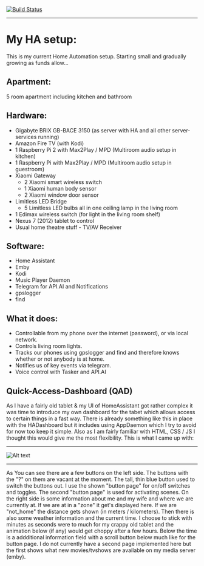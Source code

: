 [![Build Status](https://travis-ci.org/PhyberApex/homeassistant-config.svg?branch=master)](https://travis-ci.org/PhyberApex/homeassistant-config)
___
# My HA setup:

This is my current Home Automation setup.  Starting small and gradually growing as funds allow...

## Apartment:

5 room apartment including kitchen and bathroom

## Hardware:

 - Gigabyte BRIX GB-BACE 3150 (as server with HA and all other server-services running)
 - Amazon Fire TV (with Kodi)
 - 1 Raspberry Pi 2 with Max2Play / MPD (Multiroom audio setup in kitchen)
 - 1 Raspberry Pi with Max2Play / MPD (Multiroom audio setup in guestroom)
 - Xiaomi Gateway
   - 2 Xiaomi smart wireless switch
   - 1 Xiaomi human body sensor
   - 2 Xiaomi window door sensor
 - Limitless LED Bridge
   - 5 Limitless LED bulbs all in one ceiling lamp in the living room
 - 1 Edimax wireless switch (for light in the living room shelf)
 - Nexus 7 (2012) tablet to control
 - Usual home theatre stuff - TV/AV Receiver

## Software:

 - Home Assistant
 - Emby
 - Kodi
 - Music Player Daemon
 - Telegram for API.AI and Notifications
 - gpslogger
 - find

## What it does:

 - Controllable from my phone over the internet (password), or via local network.
 - Controls living room lights.
 - Tracks our phones using gpslogger and find and therefore knows whether or not anybody is at home.
 - Notifies us of key events via telegram.
 - Voice control with Tasker and API.AI			

## Quick-Access-Dashboard (QAD)
As I have a fairly old tablet & my UI of HomeAssistant got rather complex it was time to introduce my own dashboard for the tabet which allows access to certain things in a fast way. There is already something like this in place with the HADashboard but it includes using AppDaemon which I try to avoid for now too keep it simple. Also as I am fairly familiar with HTML, CSS / JS I thought this would give me the most flexibility.
This is what I came up with:
___
![Alt text](/../images/qad-1.png?raw=true "Screenshot 1")
___

As You can see there are a few buttons on the left side. The buttons with the "?" on them are vacant at the moment. The tall, thin blue button used to switch the buttons out. I use the shown "button page" for on/off switches and toggles. The second "button page" is used for activating scenes.
On the right side is some information about me and my wife and where we are currently at. If we are at in a "zone" it get's displayed here. If we are "not_home" the distance gets shown (in meters / kilometers). Then there is also some weather information and the current time. I choose to stick with minutes as seconds were to much for my crappy old tablet and the animation below (if any) would get choppy after a few hours.
Below the time is a addditional information field with a scroll button below much like for the button page. I do not currently have a second page implemented here but the first shows what new movies/tvshows are available on my media server (emby).
